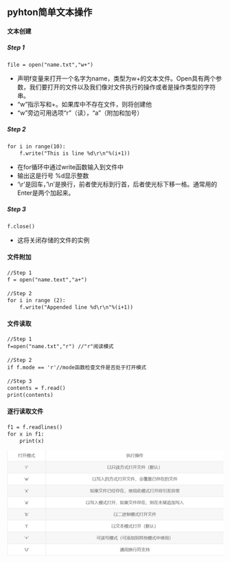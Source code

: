 ## pyhton简单文本操作

#### 文本创建
##### Step 1
```
file = open("name.txt","w+")
```
  * 声明f变量来打开一个名字为name，类型为w+的文本文件。Open具有两个参数，我们要打开的文件以及我们像对文件执行的操作或者是操作类型的字符串。
  * “w”指示写和+。如果库中不存在文件，则将创建他
  * “w”旁边可用选项“r”（读），“a”（附加和加号）

##### Step 2 
```
for i in range(10):
    f.write("This is line %d\r\n"%(i+1))
``` 
* 在for循环中通过write函数输入到文件中
* 输出这是行号 %d显示整数 
* ‘\r’是回车，’\n’是换行，前者使光标到行首，后者使光标下移一格。通常用的Enter是两个加起来。
  
##### Step 3
```
f.close()
```
* 这将关闭存储的文件的实例

#### 文件附加
```
//Step 1 
f = open("name.text","a+")

//Step 2
for i in range (2):
    f.write("Appended line %d\r\n"%(i+1))

```

#### 文件读取
```
//Step 1
f=open("name.txt","r") //"r"阅读模式

//Step 2
if f.mode == 'r'//mode函数检查文件是否处于打开模式

//Step 3
contents = f.read()
print(contents)
```

#### 逐行读取文件
```
f1 = f.readlines()
for x in f1:
    print(x)
```

![]( \Snipaste_1.png)
